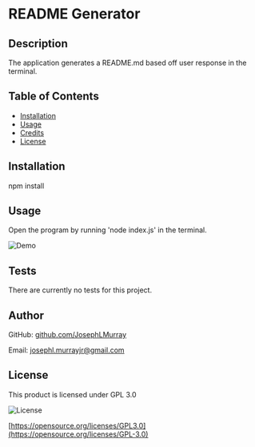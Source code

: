 # README Generator

  ## Description
  
  The application generates a README.md based off user response in the terminal. 
  
  ## Table of Contents
      
  - [Installation](#installation)
  - [Usage](#usage)
  - [Credits](#credits)
  - [License](#license)
  
  ## Installation
  
  npm install
  
  ## Usage
  
  Open the program by running 'node index.js' in the terminal.
  
  ![Demo](assets/images/demo.gif)
 
  ## Tests

  There are currently no tests for this project.   

  ## Author

  GitHub: [github.com/JosephLMurray](github.com/JosephLMurray)

  Email: [josephl.murrayjr@gmail.com](josephl.murrayjr@gmail.com)
   
  ## License
  
  This product is licensed under GPL 3.0
  
  ![License](https://img.shields.io/badge/License-GPL%203.0-blue.svg)
  
 [https://opensource.org/licenses/GPL3.0](https://opensource.org/licenses/GPL-3.0) 
  
